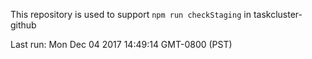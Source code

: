 This repository is used to support `npm run checkStaging` in taskcluster-github

Last run: Mon Dec 04 2017 14:49:14 GMT-0800 (PST)